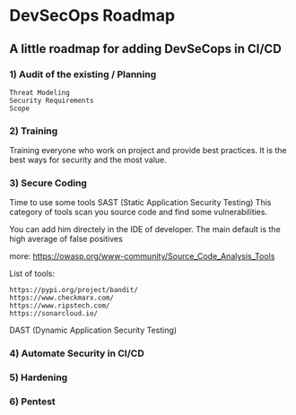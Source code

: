 # DevSecOps Roadmap

## A little roadmap for adding DevSeCops in CI/CD


### 1) Audit of the existing / Planning

	Threat Modeling
	Security Requirements
	Scope 

### 2) Training

Training everyone who work on project and provide best practices.
It is the best ways for security and the most value.

### 3) Secure Coding

Time to use some tools
SAST (Static Application Security Testing)
This category of tools scan you source code and find some vulnerabilities.

You can add him directely in the IDE of developer.
The main default is the high average of false positives

more: https://owasp.org/www-community/Source_Code_Analysis_Tools

List of tools:
	
	https://pypi.org/project/bandit/
	https://www.checkmarx.com/
	https://www.ripstech.com/
	https://sonarcloud.io/


DAST (Dynamic Application Security Testing)


### 4) Automate Security in CI/CD

### 5) Hardening

### 6) Pentest
